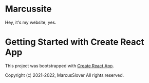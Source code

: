 # Marcussite
Hey, it's my website, yes.

# Getting Started with Create React App
This project was bootstrapped with [Create React App](https://github.com/facebook/create-react-app).

Copyright (c) 2021-2022, MarcusSlover All rights reserved.
